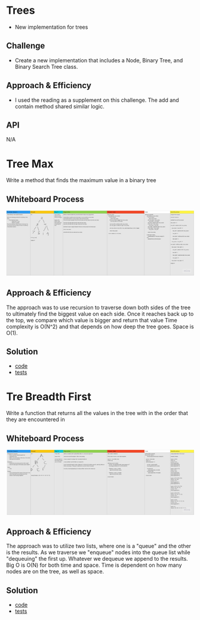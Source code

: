 # Trees
* New implementation for trees

## Challenge
* Create a new implementation that includes a Node, Binary Tree, and Binary Search Tree class. 

## Approach & Efficiency
* I used the reading as a supplement on this challenge. The add and contain method shared similar logic.

## API
N/A

# Tree Max
Write a method that finds the maximum value in a binary tree

## Whiteboard Process
![Tree Max Whiteboard](https://github.com/minxie97/data-structures-and-algorithms/blob/tree-max/python/code_challenges/trees/tree_max.jpg)

## Approach & Efficiency
The approach was to use recursion to traverse down both sides of the tree to ultimately find the biggest value on each side. Once it reaches back up to the top, we compare which value is bigger and return that value
Time complexity is O(N^2) and that depends on how deep the tree goes. Space is O(1).

## Solution
* [code](https://github.com/minxie97/data-structures-and-algorithms/blob/tree-max/python/code_challenges/trees/binary_tree.py)
* [tests](https://github.com/minxie97/data-structures-and-algorithms/blob/tree-max/python/code_challenges/trees/test_trees.py)

# Tre Breadth First
Write a function that returns all the values in the tree with in the order that they are encountered in

## Whiteboard Process
![Tree Max Whiteboard](https://github.com/minxie97/data-structures-and-algorithms/blob/tree-breadth-first/python/code_challenges/trees/tree_breadth_first.jpg)

## Approach & Efficiency
The approach was to utilize two lists, where one is a "queue" and the other is the results. As we traverse we "enqueue" nodes into the queue list while "dequeuing" the first up. Whatever we dequeue we append to the results.
Big O is O(N) for both time and space. Time is dependent on how many nodes are on the tree, as well as space. 

## Solution
* [code](https://github.com/minxie97/data-structures-and-algorithms/blob/tree-breadth-first/python/code_challenges/trees/tree_breadth_first.py)
* [tests](https://github.com/minxie97/data-structures-and-algorithms/blob/tree-breadth-first/python/code_challenges/trees/test_trees.py)

